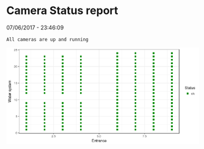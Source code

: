 Camera Status report
================
07/06/2017 - 23:46:09

    All cameras are up and running

![](camreport_files/figure-markdown_github/unnamed-chunk-2-1.png)
